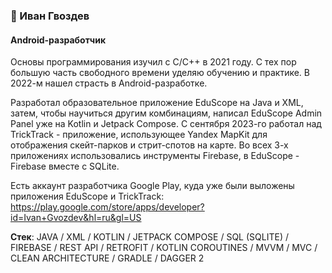 ### 👋 Иван Гвоздев
#### Android-разработчик

Основы программирования изучил с C/C++ в 2021 году. С тех пор большую часть свободного времени уделяю обучению и практике. В 2022-м нашел страсть в Android-разработке.

Разработал образовательное приложение EduScope на Java и XML, затем, чтобы научиться другим комбинациям, написал EduScope Admin Panel уже на Kotlin и Jetpack Compose. С сентября 2023-го работал над TrickTrack - приложение, использующее Yandex MapKit для отображения скейт-парков и стрит-спотов на карте. Во всех 3-х приложениях использовались инструменты Firebase, в EduScope - Firebase вместе с SQLite.

Есть аккаунт разработчика Google Play, куда уже были выложены приложения EduScope и TrickTrack: https://play.google.com/store/apps/developer?id=Ivan+Gvozdev&hl=ru&gl=US

**Стек**: JAVA / XML / KOTLIN / JETPACK COMPOSE / SQL (SQLITE) / FIREBASE / REST API / RETROFIT / KOTLIN COROUTINES / MVVM / MVC / CLEAN ARCHITECTURE / GRADLE / DAGGER 2




